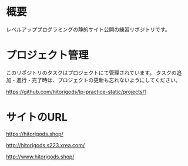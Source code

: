 # 概要
レベルアッププログラミングの静的サイト公開の練習リポジトリです。

# プロジェクト管理

このリポジトリのタスクはプロジェクトにて管理されています。
タスクの追加・進行・完了時は、プロジェクトの更新も忘れないようにしてください。

https://github.com/hitorigods/lp-practice-static/projects/1

# サイトのURL
https://hitorigods.shop/

http://hitorigods.s223.xrea.com/

http://www.hitorigods.shop/
